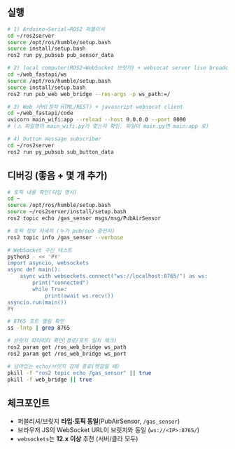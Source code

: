 
## 실행

```bash
# 1) Arduino→Serial→ROS2 퍼블리셔
cd ~/ros2server
source /opt/ros/humble/setup.bash
source install/setup.bash
ros2 run py_pubsub pub_sensor_data
```

```bash
# 2) local computer(ROS2→WebSocket 브릿지) + websocat server live broadcasting
cd ~/web_fastapi/ws
source /opt/ros/humble/setup.bash
source install/setup.bash
ros2 run pub_web web_bridge --ros-args -p ws_path:=/
```

```bash
# 3) Web 서버(정적 HTML/REST) + javascript websocat client 
cd ~/web_fastapi/code
uvicorn main_wifi:app --reload --host 0.0.0.0 --port 8000
# (⚠️ 파일명이 main_wifi.py가 맞는지 확인. 파일이 main.py면 main:app 로)
```

```bash
# 4) button message subscriber
cd ~/ros2server
ros2 run py_pubsub sub_button_data 
```


## 디버깅 (좋음 + 몇 개 추가)

```bash
# 토픽 내용 확인(타입 명시)
cd ~
source /opt/ros/humble/setup.bash
source ~/ros2server/install/setup.bash
ros2 topic echo /gas_sensor msgs/msg/PubAirSensor
```

```bash
# 토픽 정보 자세히 (누가 pub/sub 중인지)
ros2 topic info /gas_sensor --verbose
```

```bash
# WebSocket 수신 테스트
python3 - << 'PY'
import asyncio, websockets
async def main():
    async with websockets.connect("ws://localhost:8765/") as ws:
        print("connected")
        while True:
            print(await ws.recv())
asyncio.run(main())
PY
```

```bash
# 8765 포트 열림 확인
ss -lntp | grep 8765
```

```bash
# 브릿지 파라미터 확인(경로/포트 일치 체크)
ros2 param get /ros_web_bridge ws_path
ros2 param get /ros_web_bridge ws_port
```

```bash
# 남아있는 echo/브릿지 강제 종료(헷갈릴 때)
pkill -f "ros2 topic echo /gas_sensor" || true
pkill -f web_bridge || true
```

## 체크포인트

* 퍼블리셔/브릿지 **타입·토픽 동일**(PubAirSensor, `/gas_sensor`)
* 브라우저 JS의 WebSocket URL이 브릿지와 동일 (`ws://<IP>:8765/`)
* `websockets`는 **12.x 이상** 추천 (서버/클라 모두)

